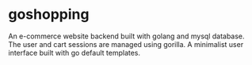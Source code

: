 # goshopping
An e-commerce website backend built with golang and mysql database. 
The user and cart sessions are managed using gorilla. 
A minimalist user interface built with go default templates. 
